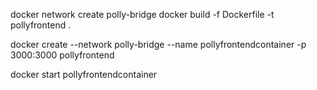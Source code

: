 docker network create polly-bridge
docker build -f Dockerfile -t pollyfrontend .

docker create --network polly-bridge --name pollyfrontendcontainer -p 3000:3000 pollyfrontend

docker start pollyfrontendcontainer